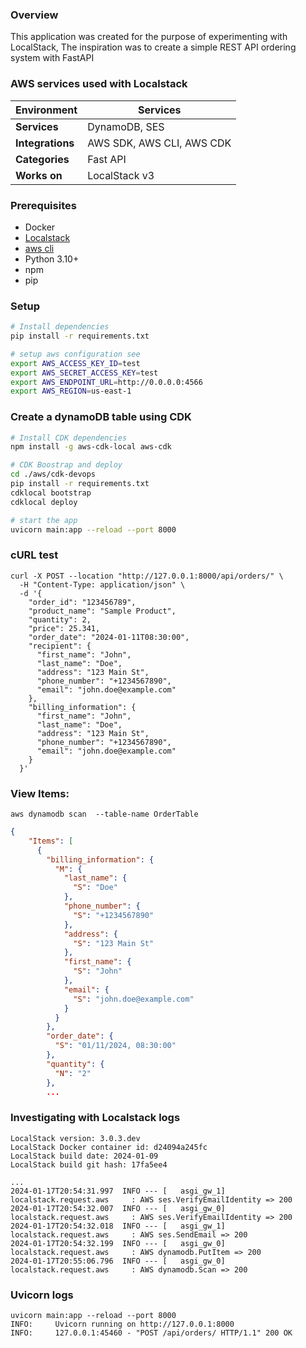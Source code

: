 ### Overview

This application was created for the purpose of experimenting with LocalStack, The inspiration was to
create a simple REST API ordering system with FastAPI

### AWS services used with Localstack

| Environment      | Services                  |
|------------------|---------------------------|
| **Services**     | DynamoDB, SES             |
| **Integrations** | AWS SDK, AWS CLI, AWS CDK |
| **Categories**   | Fast API                  |
| **Works on**     | LocalStack v3             |

### Prerequisites

- Docker
- [Localstack](https://github.com/localstack/localstack)
- [aws cli](https://aws.amazon.com/cli/)
- Python 3.10+
- npm
- pip

### Setup

```bash
# Install dependencies
pip install -r requirements.txt

# setup aws configuration see
export AWS_ACCESS_KEY_ID=test
export AWS_SECRET_ACCESS_KEY=test
export AWS_ENDPOINT_URL=http://0.0.0.0:4566
export AWS_REGION=us-east-1
```

### Create a dynamoDB table using CDK

```bash
# Install CDK dependencies
npm install -g aws-cdk-local aws-cdk

# CDK Boostrap and deploy
cd ./aws/cdk-devops
pip install -r requirements.txt
cdklocal bootstrap
cdklocal deploy
```

```bash
# start the app
uvicorn main:app --reload --port 8000
```

### cURL test

```cUrl
curl -X POST --location "http://127.0.0.1:8000/api/orders/" \
  -H "Content-Type: application/json" \
  -d '{
    "order_id": "123456789",
    "product_name": "Sample Product",
    "quantity": 2,
    "price": 25.341,
    "order_date": "2024-01-11T08:30:00",
    "recipient": {
      "first_name": "John",
      "last_name": "Doe",
      "address": "123 Main St",
      "phone_number": "+1234567890",
      "email": "john.doe@example.com"
    },
    "billing_information": {
      "first_name": "John",
      "last_name": "Doe",
      "address": "123 Main St",
      "phone_number": "+1234567890",
      "email": "john.doe@example.com"
    }
  }'
```

### View Items:
`aws dynamodb scan  --table-name OrderTable`

```json
{
    "Items": [
      {
        "billing_information": {
          "M": {
            "last_name": {
              "S": "Doe"
            },
            "phone_number": {
              "S": "+1234567890"
            },
            "address": {
              "S": "123 Main St"
            },
            "first_name": {
              "S": "John"
            },
            "email": {
              "S": "john.doe@example.com"
            }
          }
        },
        "order_date": {
          "S": "01/11/2024, 08:30:00"
        },
        "quantity": {
          "N": "2"
        },
        ...
```

### Investigating with Localstack logs

```
LocalStack version: 3.0.3.dev
LocalStack Docker container id: d24094a245fc
LocalStack build date: 2024-01-09
LocalStack build git hash: 17fa5ee4

...
2024-01-17T20:54:31.997  INFO --- [   asgi_gw_1] localstack.request.aws     : AWS ses.VerifyEmailIdentity => 200
2024-01-17T20:54:32.007  INFO --- [   asgi_gw_0] localstack.request.aws     : AWS ses.VerifyEmailIdentity => 200
2024-01-17T20:54:32.018  INFO --- [   asgi_gw_1] localstack.request.aws     : AWS ses.SendEmail => 200
2024-01-17T20:54:32.199  INFO --- [   asgi_gw_0] localstack.request.aws     : AWS dynamodb.PutItem => 200
2024-01-17T20:55:06.796  INFO --- [   asgi_gw_0] localstack.request.aws     : AWS dynamodb.Scan => 200

```

### Uvicorn logs

```
uvicorn main:app --reload --port 8000
INFO:     Uvicorn running on http://127.0.0.1:8000
INFO:     127.0.0.1:45460 - "POST /api/orders/ HTTP/1.1" 200 OK
```